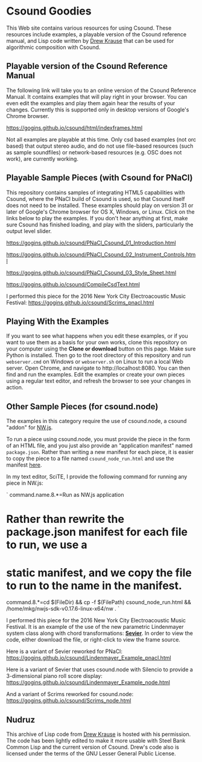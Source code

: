 # Csound Goodies

This Web site contains various resources for using Csound. These resources include examples, a playable version of the Csound reference manual, and Lisp code written by [Drew Krause](http://www.drew-krause.com/) that can be used for algorithmic composition with Csound.

## Playable version of the Csound Reference Manual

The following link will take you to an online version of the Csound Reference Manual. It contains examples that will play right in your browser. You can even edit the examples and play them again hear the results of your changes. Currently this is supported only in desktop versions of Google's Chrome browser.

https://gogins.github.io/csound/html/indexframes.html

Not all examples are playable at this time. Only csd based examples (not orc based) that output stereo audio, and do not use file-based resources (such as sample soundfiles) or network-based resources (e.g. OSC does not work), are currently working.

## Playable Sample Pieces (with Csound for PNaCl)

This repository contains samples of integrating HTML5 capabilities with Csound, where the PNaCl build of Csound is used, so that Csound itself does not need to be installed. These examples should play on version 31 or later of 
Google's Chrome browser for OS X, Windows, or Linux. Click on the links below to play the examples. If you don't hear anything at first, make sure Csound has finished loading, and play with the sliders, particularly the output level slider.

https://gogins.github.io/csound/PNaCl_Csound_01_Introduction.html

https://gogins.github.io/csound/PNaCl_Csound_02_Instrument_Controls.html

https://gogins.github.io/csound/PNaCl_Csound_03_Style_Sheet.html

https://gogins.github.io/csound/CompileCsdText.html

I performed this piece for the 2016 New York City Electroacoustic Music Festival: https://gogins.github.io/csound/Scrims_pnacl.html

## Playing With the Examples

If you want to see what happens when you edit these examples, or if you want to use them as a basis for your own works, clone this repository on your computer using the <b>Clone or download</b> button on this page. Make sure Python is installed. Then go to the root directory of this repository and run ```webserver.cmd``` on Windows or ```webserver.sh``` on Linux to run a local Web server. Open Chrome, and navigate to http://localhost:8080. You can then find and run the examples. Edit the examples or create your own pieces using a regular text editor, and refresh the browser to see your changes in action.

## Other Sample Pieces (for csound.node)

The examples in this category require the use of csound.node, a csound "addon" for [NW.js](http://nwjs.io/).

To run a piece using csound.node, you must provide the piece in the form of an HTML file, and you just also provide an "application manifest" named `package.json`. Rather than writing a new manifest for each piece, it is easier to copy the piece to a file named `csound_node_run.html` and use the manifest [here](https://gogins.github.io/csound/package.json).

In my text editor, SciTE, I provide the following command for running any piece in NW.js:

`
command.name.8.*=Run as NW.js application
# Rather than rewrite the package.json manifest for each file to run, we use a 
# static manifest, and we copy the file to run to the name in the manifest.
command.8.*=cd $(FileDir) && cp -f $(FilePath) csound_node_run.html && /home/mkg/nwjs-sdk-v0.17.6-linux-x64/nw .
`

I performed this piece for the 2016 New York City Electroacoustic Music Festival. It is an example of the use of the new parametric Lindenmayer system class along with chord transformations:
<a href="https://www.dropbox.com/s/nkcubcw3jwe3nqt/Sevier.6.html" type="text/plain"><b>Sevier</b></a>. In order to view the code, either download the file, or right-click to view the frame source.

Here is a variant of Sevier reworked for PNaCl:
https://gogins.github.io/csound/Lindenmayer_Example_pnacl.html

Here is a variant of Sevier that uses csound.node with Silencio to provide a 3-dimensional piano roll score display:
https://gogins.github.io/csound/Lindenmayer_Example_node.html

And a variant of Scrims reworked for csound.node:
https://gogins.github.io/csound/Scrims_node.html



## Nudruz

This archive of Lisp code from [Drew Krause](http://www.drew-krause.com/) is hosted with his permission. The code has been lightly edited to make it more usable with Steel Bank Common Lisp and the current version of Csound. Drew's code also is licensed under the terms of the GNU Lesser General Public License.
